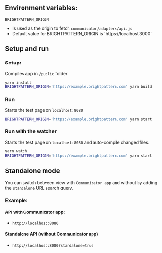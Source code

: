 
## Environment variables:
`BRIGHTPATTERN_ORIGIN`
- Is used as the origin to fetch `communicator/adapters/api.js`
- Default value for BRIGHTPATTERN_ORIGIN is 'https://localhost:3000'

## Setup and run
### Setup:
Compiles app in `/public` folder 

```bash
yarn install
BRIGHTPATTERN_ORIGIN='https://example.brightpattern.com' yarn build 
```

### Run
Starts the test page on `localhost:8080`
```bash
BRIGHTPATTERN_ORIGIN='https://example.brightpattern.com' yarn start
```


### Run with the watcher
Starts the test page on `localhost:8080` and auto-compile changed files.
```bash
yarn watch
BRIGHTPATTERN_ORIGIN='https://example.brightpattern.com' yarn start
```

## Standalone mode
You can switch between view with `Communicator app` and without by adding the `standalone` URL search query.

### Example:

#### API with Communicator app:
- `http://localhost:8080`

#### Standalone API (without Communicator app)
- `http://localhost:8080?standalone=true`

